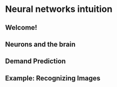 # Neural networks intuition

## Welcome!

## Neurons and the brain

## Demand Prediction

## Example: Recognizing Images
